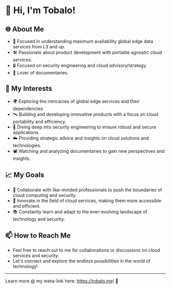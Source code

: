 # 👋 Hi, I'm Tobalo!

## 🌐 About Me
- 🚀 Focused in understanding maximum availability global edge data services from L3 and up.
- 🛠️ Passionate about product development with portable agnostic cloud services.
- 🔒 Focused on security engineering and cloud advisory/strategy.
- 🎥 Lover of documentaries.

## 🌟 My Interests
- 🌍 Exploring the intricacies of global edge services and their dependencies.
- 🛰️ Building and developing innovative products with a focus on cloud portability and efficiency.
- 🔐 Diving deep into security engineering to ensure robust and secure applications.
- ☁️ Providing strategic advice and insights on cloud solutions and technologies.
- 📽️ Watching and analyzing documentaries to gain new perspectives and insights.

## 📈 My Goals
- 🤝 Collaborate with like-minded professionals to push the boundaries of cloud computing and security.
- 🌟 Innovate in the field of cloud services, making them more accessible and efficient.
- 📚 Constantly learn and adapt to the ever-evolving landscape of technology and security.

## 📫 How to Reach Me
- Feel free to reach out to me for collaborations or discussions on cloud services and security.
- Let's connect and explore the endless possibilities in the world of technology!

---

Learn more @ my meta-link here: https://tobalo.me! 🌟
